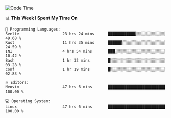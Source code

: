 <!-- [![Top Langs](https://github-readme-stats.vercel.app/api/top-langs/?username=gagahsyuja&theme=dracula&hide_border=true&border_radius=7)](https://github.com/anuraghazra/github-readme-stats) -->

<!--START_SECTION:waka-->
![Code Time](http://img.shields.io/badge/Code%20Time-1%2C333%20hrs%2032%20mins-blue)

📊 **This Week I Spent My Time On** 

```text
💬 Programming Languages: 
Svelte                   23 hrs 24 mins      ████████████░░░░░░░░░░░░░   49.68 % 
Rust                     11 hrs 35 mins      ██████░░░░░░░░░░░░░░░░░░░   24.59 % 
INI                      4 hrs 54 mins       ███░░░░░░░░░░░░░░░░░░░░░░   10.42 % 
Bash                     1 hr 32 mins        █░░░░░░░░░░░░░░░░░░░░░░░░   03.28 % 
conf                     1 hr 19 mins        █░░░░░░░░░░░░░░░░░░░░░░░░   02.83 % 

🔥 Editors: 
Neovim                   47 hrs 6 mins       █████████████████████████   100.00 % 

💻 Operating System: 
Linux                    47 hrs 6 mins       █████████████████████████   100.00 % 
```


<!--END_SECTION:waka-->
